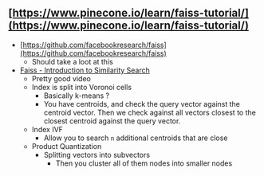 ## [https://www.pinecone.io/learn/faiss-tutorial/](https://www.pinecone.io/learn/faiss-tutorial/)
- [https://github.com/facebookresearch/faiss](https://github.com/facebookresearch/faiss)
  - Should take a loot at this
- [ Faiss - Introduction to Similarity Search ](https://youtu.be/sKyvsdEv6rk)
  - Pretty good video
  - Index is split into Voronoi cells
    - Basically k-means ? 
    - You have centroids, and check the query vector against the centroid vector. 
      Then we check against all vectors closest to the closest centroid against the query vector.
  - Index IVF
    - Allow you to search `n` additional centroids that are close
  - Product Quantization
    - Splitting vectors into subvectors
      - Then you cluster all of them nodes into smaller nodes
